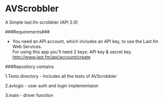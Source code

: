 AVScrobbler
===========


 A Simple last.fm scrobbler (API 2.0)

###Requirements###
* You need an API account, which includes an API key, to use the Last.fm Web Services.<br/>
For using this app you'll need 2 keys: API key & secret key.<br/>
http://www.last.fm/api/account/create

###Repository contains

1.Tests directory - Includes all the tests of AVScrobbler

2.avlogic - user auth and login implementaion

3.main - driver function



 
